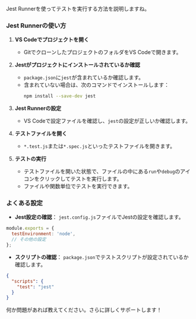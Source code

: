 

Jest Runnerを使ってテストを実行する方法を説明しますね。

### Jest Runnerの使い方

1. **VS Codeでプロジェクトを開く**
   - GitでクローンしたプロジェクトのフォルダをVS Codeで開きます。

2. **Jestがプロジェクトにインストールされているか確認**
   - `package.json`に`jest`が含まれているか確認します。
   - 含まれていない場合は、次のコマンドでインストールします：
     ```bash
     npm install --save-dev jest
     ```

3. **Jest Runnerの設定**
   - VS Codeで設定ファイルを確認し、`jest`の設定が正しいか確認します。

4. **テストファイルを開く**
   - `*.test.js`または`*.spec.js`といったテストファイルを開きます。

5. **テストの実行**
   - テストファイルを開いた状態で、ファイルの中にある`run`や`debug`のアイコンをクリックしてテストを実行します。
   - ファイルや関数単位でテストを実行できます。

### よくある設定

- **Jest設定の確認**：
  `jest.config.js`ファイルでJestの設定を確認します。

```js
module.exports = {
  testEnvironment: 'node',
  // その他の設定
};
```

- **スクリプトの確認**：
  `package.json`でテストスクリプトが設定されているか確認します。

```json
{
  "scripts": {
    "test": "jest"
  }
}
```

何か問題があれば教えてください。さらに詳しくサポートします！
